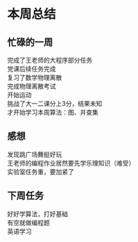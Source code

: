 # 本周总结  
## 忙碌的一周
完成了王老师的大程序部分任务  
党课后续任务完成  
复习了数学物理离散  
完成物理离散考试  
开始运动  
挑战了大一二课分上3分，结果未知  
才开始学习本周算法：图、并查集  
## 感想
发现跳广场舞挺好玩  
王老师的编程作业居然要先学乐理知识（难受）  
实验室任务重，要加紧了
    
## 下周任务
好好学算法，打好基础  
有空就做编程题  
英语学习  
